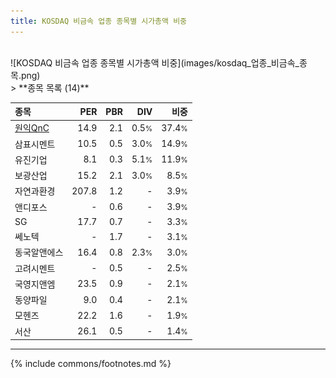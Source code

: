 ```yaml
---
title: KOSDAQ 비금속 업종 종목별 시가총액 비중
---
```

<br>
![KOSDAQ 비금속 업종 종목별 시가총액 비중](images/kosdaq_업종_비금속_종목.png)
<br>
> **종목 목록 (14)**<a id="list"></a>

| **종목** | **PER** | **PBR** | **DIV** | **비중** |
| :------- | ------: | ------: | ------: | -------: |
| [원익QnC](/074600/) | 14.9 | 2.1 | 0.5<small>%</small> | 37.4<small>%</small> |
| 삼표시멘트 | 10.5 | 0.5 | 3.0<small>%</small> | 14.9<small>%</small> |
| 유진기업 | 8.1 | 0.3 | 5.1<small>%</small> | 11.9<small>%</small> |
| 보광산업 | 15.2 | 2.1 | 3.0<small>%</small> | 8.5<small>%</small> |
| 자연과환경 | 207.8 | 1.2 | - | 3.9<small>%</small> |
| 앤디포스 | - | 0.6 | - | 3.9<small>%</small> |
| SG | 17.7 | 0.7 | - | 3.3<small>%</small> |
| 쎄노텍 | - | 1.7 | - | 3.1<small>%</small> |
| 동국알앤에스 | 16.4 | 0.8 | 2.3<small>%</small> | 3.0<small>%</small> |
| 고려시멘트 | - | 0.5 | - | 2.5<small>%</small> |
| 국영지앤엠 | 23.5 | 0.9 | - | 2.1<small>%</small> |
| 동양파일 | 9.0 | 0.4 | - | 2.1<small>%</small> |
| 모헨즈 | 22.2 | 1.6 | - | 1.9<small>%</small> |
| 서산 | 26.1 | 0.5 | - | 1.4<small>%</small> |

---
{% include commons/footnotes.md %}